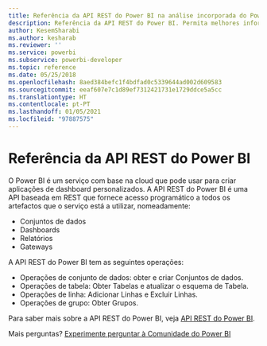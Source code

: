 ```yaml
---
title: Referência da API REST do Power BI na análise incorporada do Power BI para melhores informações de BI incorporadas
description: Referência da API REST do Power BI. Permita melhores informações de BI incorporadas com a análise incorporada do Power BI.
author: KesemSharabi
ms.author: kesharab
ms.reviewer: ''
ms.service: powerbi
ms.subservice: powerbi-developer
ms.topic: reference
ms.date: 05/25/2018
ms.openlocfilehash: 8aed384befc1f4bdfad0c5339644ad002d609583
ms.sourcegitcommit: eeaf607e7c1d89ef7312421731e1729ddce5a5cc
ms.translationtype: HT
ms.contentlocale: pt-PT
ms.lasthandoff: 01/05/2021
ms.locfileid: "97887575"
---
```

# <a name="power-bi-rest-api-reference"></a>Referência da API REST do Power BI

O Power BI é um serviço com base na cloud que pode usar para criar aplicações de dashboard personalizados. A API REST do Power BI é uma API baseada em REST que fornece acesso programático a todos os artefactos que o serviço está a utilizar, nomeadamente:
* Conjuntos de dados
* Dashboards
* Relatórios
* Gateways

A API REST do Power BI tem as seguintes operações:

* Operações de conjunto de dados: obter e criar Conjuntos de dados.
* Operações de tabela: Obter Tabelas e atualizar o esquema de Tabela.
* Operações de linha: Adicionar Linhas e Excluir Linhas.
* Operações de grupo: Obter Grupos.

Para saber mais sobre a API REST do Power BI, veja [API REST do Power BI](/rest/api/power-bi/).

Mais perguntas? [Experimente perguntar à Comunidade do Power BI](https://community.powerbi.com/)